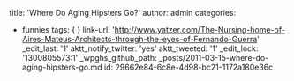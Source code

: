 title: 'Where Do Aging Hipsters Go?'
author: admin
categories:
  - funnies
tags: {  }
link-url: 'http://www.yatzer.com/The-Nursing-home-of-Aires-Mateus-Architects-through-the-eyes-of-Fernando-Guerra'
_edit_last: '1'
aktt_notify_twitter: 'yes'
aktt_tweeted: '1'
_edit_lock: '1300805573:1'
_wpghs_github_path: _posts/2011-03-15-where-do-aging-hipsters-go.md
id: 29662e84-6c8e-4d98-bc21-1172a180e36c
